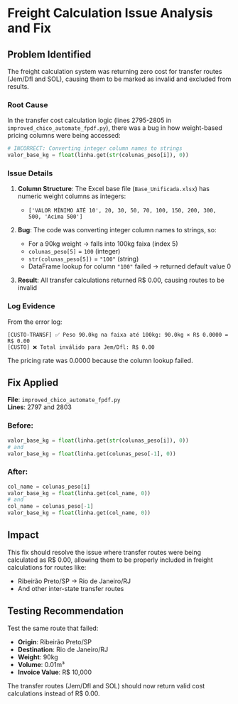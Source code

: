 # Freight Calculation Issue Analysis and Fix

## Problem Identified

The freight calculation system was returning zero cost for transfer routes (Jem/Dfl and SOL), causing them to be marked as invalid and excluded from results.

### Root Cause

In the transfer cost calculation logic (lines 2795-2805 in `improved_chico_automate_fpdf.py`), there was a bug in how weight-based pricing columns were being accessed:

```python
# INCORRECT: Converting integer column names to strings
valor_base_kg = float(linha.get(str(colunas_peso[i]), 0))
```

### Issue Details

1. **Column Structure**: The Excel base file (`Base_Unificada.xlsx`) has numeric weight columns as integers:
   - `['VALOR MÍNIMO ATÉ 10', 20, 30, 50, 70, 100, 150, 200, 300, 500, 'Acima 500']`

2. **Bug**: The code was converting integer column names to strings, so:
   - For a 90kg weight → falls into 100kg faixa (index 5)
   - `colunas_peso[5]` = `100` (integer)
   - `str(colunas_peso[5])` = `"100"` (string)
   - DataFrame lookup for column `"100"` failed → returned default value 0

3. **Result**: All transfer calculations returned R$ 0.00, causing routes to be invalid

### Log Evidence

From the error log:
```
[CUSTO-TRANSF] ✅ Peso 90.0kg na faixa até 100kg: 90.0kg × R$ 0.0000 = R$ 0.00
[CUSTO] ❌ Total inválido para Jem/Dfl: R$ 0.00
```

The pricing rate was 0.0000 because the column lookup failed.

## Fix Applied

**File**: `improved_chico_automate_fpdf.py`  
**Lines**: 2797 and 2803

### Before:
```python
valor_base_kg = float(linha.get(str(colunas_peso[i]), 0))
# and
valor_base_kg = float(linha.get(colunas_peso[-1], 0))
```

### After:
```python
col_name = colunas_peso[i]
valor_base_kg = float(linha.get(col_name, 0))
# and
col_name = colunas_peso[-1]
valor_base_kg = float(linha.get(col_name, 0))
```

## Impact

This fix should resolve the issue where transfer routes were being calculated as R$ 0.00, allowing them to be properly included in freight calculations for routes like:
- Ribeirão Preto/SP → Rio de Janeiro/RJ
- And other inter-state transfer routes

## Testing Recommendation

Test the same route that failed:
- **Origin**: Ribeirão Preto/SP
- **Destination**: Rio de Janeiro/RJ
- **Weight**: 90kg
- **Volume**: 0.01m³
- **Invoice Value**: R$ 10,000

The transfer routes (Jem/Dfl and SOL) should now return valid cost calculations instead of R$ 0.00.